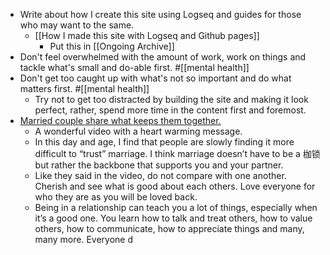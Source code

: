 - Write about how I create this site using Logseq and guides for those who may want to the same.
	- [[How I made this site with Logseq and Github pages]]
		- Put this in [[Ongoing Archive]]
- Don't feel overwhelmed with the amount of work, work on things and tackle what's small and do-able first. #[[mental health]]
- Don't get too caught up with what's not so important and do what matters first. #[[mental health]]
	- Try not to get too distracted by building the site and making it look perfect, rather, spend more time in the content first and foremost.
- [Married couple share what keeps them together.](https://m.youtube.com/watch?v=1j3SPeUV0KI)
	- A wonderful video with a heart warming message.
	- In this day and age, I find that people are slowly finding it more difficult to “trust” marriage. I think marriage doesn’t have to be a 枷锁 but rather the backbone that supports you and your partner.
	- Like they said in the video, do not compare with one another. Cherish and see what is good about each others. Love everyone for who they are as you will be loved back.
	- Being in a relationship can teach you a lot of things, especially when it’s a good one. You learn how to talk and treat others, how to value others, how to communicate, how to appreciate things and many, many more. Everyone d